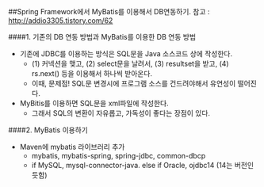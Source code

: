 ##Spring Framework에서 MyBatis를 이용해서 DB연동하기.
참고 : http://addio3305.tistory.com/62  

####1. 기존의 DB 연동 방법과 MyBatis를 이용한 DB 연동 방법
- 기존에 JDBC를 이용하는 방식은 SQL문을 Java 소스코드 상에 작성한다.  
  - (1) 커넥션을 맺고, (2) select문을 날려서, (3) resultset을 받고, (4) rs.next() 등을 이용해서 하나씩 받아온다.  
  - 이때, 문제점! SQL문 변경시에 프로그램 소스를 건드려야해서 유연성이 떨어진다.  
- MyBitis를 이용하면 SQL문을 xml파일에 작성한다.
  - 그래서 SQL의 변환이 자유롭고, 가독성이 좋다는 장점이 있다.


####2. MyBatis 이용하기
- Maven에 mybatis 라이브러리 추가
  - mybatis, mybatis-spring, spring-jdbc, common-dbcp
  - if MySQL, mysql-connector-java. else if Oracle, ojdbc14 (14는 버전인듯함)
